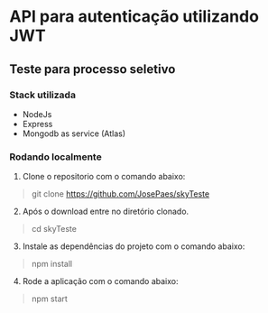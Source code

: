 # API para autenticação utilizando JWT

## Teste para processo seletivo

### Stack utilizada

* NodeJs
* Express
* Mongodb as service (Atlas)


### Rodando localmente

1. Clone o repositorio com o comando abaixo:

> git clone https://github.com/JosePaes/skyTeste

2. Após o download entre no diretório clonado.

> cd skyTeste

3. Instale as dependências do projeto com o comando abaixo:

> npm install

4. Rode a aplicação com o comando abaixo:

> npm start